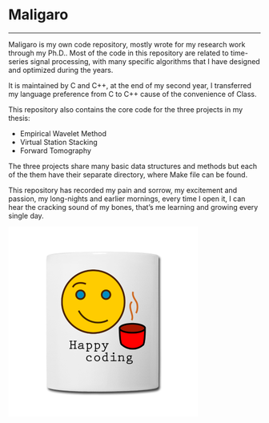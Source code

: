 # Maligaro


---

Maligaro is my own code repository, mostly wrote for my research work through my Ph.D.. Most of the code in this repository are related to time-series signal processing, with many specific algorithms that I have designed and optimized during the years. 

It is maintained by C and C++, at the end of my second year, I transferred my language preference from C to C++ cause of the convenience of Class. 

This repository also contains the core code for the three projects in my thesis:
- Empirical Wavelet Method
- Virtual Station Stacking
- Forward Tomography

The three projects share many basic data structures and methods but each of the them have their separate directory, where Make file can be found. 

This repository has recorded my pain and sorrow, my excitement and passion, my long-nights and earlier mornings, every time I open it, I can hear the cracking sound of my bones, that’s me learning and growing every single day.

![alt text](https://github.com/Leviyu/Maligaro/blob/master/img/Happy-Coding.png)